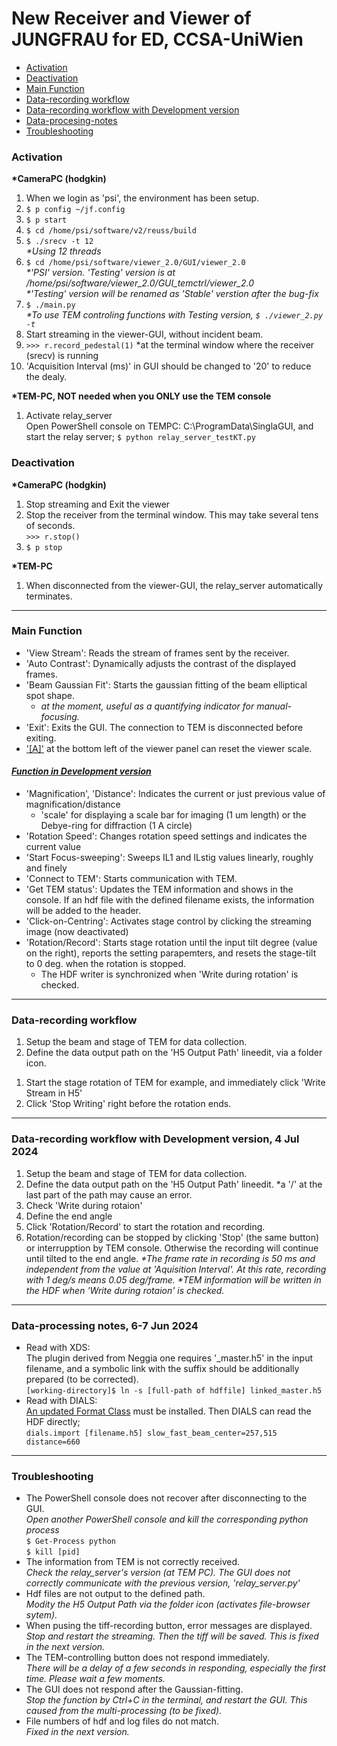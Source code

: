 # New Receiver and Viewer of JUNGFRAU for ED, CCSA-UniWien
- [Activation](#Activation)
- [Deactivation](#Deactivation)
- [Main Function](#Main-Function)
- [Data-recording workflow](#Data-recording-workflow,-21-May-2024)
- [Data-recording workflow with Development version](#Data-recording-workflow-with-Development-version,-4-Jul-2024)
- [Data-procesing-notes](#Data-processing-notes,-6-7-Jun-2024)
- [Troubleshooting](#Troubleshooting)

### Activation
**\*CameraPC (hodgkin)**
1. When we login as 'psi', the environment has been setup.
1.  ```$ p config ~/jf.config```
1.  ```$ p start```
1.  ```$ cd /home/psi/software/v2/reuss/build```
1.  ```$ ./srecv -t 12``` \
    *\*Using 12 threads*
1.  ```$ cd /home/psi/software/viewer_2.0/GUI/viewer_2.0```\
    *\*'PSI' version. 'Testing' version is at /home/psi/software/viewer_2.0/GUI_temctrl/viewer_2.0* \
    *\*'Testing' version will be renamed as 'Stable' verstion after the bug-fix*
1.  ```$ ./main.py```\
    *\*To use TEM controling functions with Testing version, ```$ ./viewer_2.py -t```*
1. Start streaming in the viewer-GUI, without incident beam.
1.  ```>>> r.record_pedestal(1)``` *at the terminal window where the receiver (srecv) is running
1. 'Acquisition Interval (ms)' in GUI should be changed to '20' to reduce the dealy.

**\*TEM-PC, NOT needed when you ONLY use the TEM console**
1. Activate relay_server \
Open PowerShell console on TEMPC: C:\ProgramData\SinglaGUI, and start the relay server;
```$ python relay_server_testKT.py```  

### Deactivation
**\*CameraPC (hodgkin)**
1. Stop streaming and Exit the viewer
1. Stop the receiver from the terminal window. This may take several tens of seconds.\
    ```>>> r.stop()``` 
1. ```$ p stop```

**\*TEM-PC**
1. When disconnected from the viewer-GUI, the relay_server automatically terminates.

***
### Main Function
 - 'View Stream': Reads the stream of frames sent by the receiver.
 - 'Auto Contrast': Dynamically adjusts the contrast of the displayed frames.
 - 'Beam Gaussian Fit': Starts the gaussian fitting of the beam elliptical spot shape.
    - *at the moment, useful as a quantifying indicator for manual-focusing.*
 - 'Exit': Exits the GUI. The connection to TEM is disconnected before exiting.
 - ['[A]'](screenshot/ver_21Jul2024.png) at the bottom left of the viewer panel can reset the viewer scale.
 
#### *[Function in Development version](screenshot/ver_4Jul2024.png)*
 - 'Magnification', 'Distance': Indicates the current or just previous value of magnification/distance
     - 'scale' for displaying a scale bar for imaging (1 um length) or the Debye-ring for diffraction (1 A circle)
 - 'Rotation Speed': Changes rotation speed settings and indicates the current value
 - 'Start Focus-sweeping': Sweeps IL1 and ILstig values linearly, roughly and finely
 - 'Connect to TEM': Starts communication with TEM.
 - 'Get TEM status': Updates the TEM information and shows in the console. If an hdf file with the defined filename exists, the information will be added to the header.
 - 'Click-on-Centring': Activates stage control by clicking the streaming image (now deactivated)
 - 'Rotation/Record': Starts stage rotation until the input tilt degree (value on the right), reports the setting parapemters, and resets the stage-tilt to 0 deg. when the rotation is stopped.
     - The HDF writer is synchronized when 'Write during rotation' is checked.
 
***
### Data-recording workflow
<!-- , 21 May 2024 -->
1. Setup the beam and stage of TEM for data collection.
1. Define the data output path on the 'H5 Output Path' lineedit, via a folder icon.
<!-- 1. When 'Prepare for XDS processing' is checked, the ouput filename is end with '_master.h5' -->
<!-- 1. Modify the 'Acquisition Interval (ms)' -->
1. Start the stage rotation of TEM for example, and immediately click 'Write Stream in H5'
1. Click 'Stop Writing' right before the rotation ends.

***
### Data-recording workflow with Development version, 4 Jul 2024
1. Setup the beam and stage of TEM for data collection.
1. Define the data output path on the 'H5 Output Path' lineedit. *a '/' at the last part of the path may cause an error.
1. Check 'Write during rotaion'
1. Define the end angle
1. Click 'Rotation/Record' to start the rotation and recording.
1. Rotation/recording can be stopped by clicking 'Stop' (the same button) or interrupption by TEM console. Otherwise the recording will continue until tilted to the end angle.
*\*The frame rate in recording is 50 ms and independent from the value at 'Aquisition Interval'. At this rate, recording with 1 deg/s means 0.05 deg/frame.*
*\*TEM information will be written in the HDF when 'Write during rotaion' is checked.*

***
### Data-processing notes, 6-7 Jun 2024
- Read with XDS:\
    The plugin derived from Neggia one requires '_master.h5' in the input filename, and a symbolic link with the suffix should be additionally prepared (to be corrected).\
    ```[working-directory]$ ln -s [full-path of hdffile] linked_master.h5```
- Read with DIALS:\
    [An updated Format Class](https://github.com/epoc-ed/DataProcessing/blob/main/DIALS/format/FormatHDFJungfrauVIE02.py) must be installed. Then DIALS can read the HDF directly;\
    ```dials.import [filename.h5] slow_fast_beam_center=257,515 distance=660```

<!--
#### Data-processing workflow, 21 May 2024
*\* The complete feasibility (including structure refinement) of the new data has not been established yet on 28th May 2024*
- Read with DIALS:\
    When the Format Class [https://github.com/epoc-ed/DataProcessing/blob/main/DIALS/format/FormatHDFJungfrauVIE01.py] is installed, DIALS can read the HDF directly;\
    ```dials.import ******_master.h5```
- Read with XDS:\
    XDS can read the HDF file with a plugin command 'LIB= [plugin_path]'. A modified Neggia plugin [https://github.com/epoc-ed/DataProcessing/tree/main/XDS/neggia/src/dectris/neggia/plugin] can be used.\
-->

***
### Troubleshooting
- The PowerShell console does not recover after disconnecting to the GUI.\
    *Open another PowerShell console and kill the corresponding python process*\
    ```$ Get-Process python```  
    ```$ kill [pid]```
- The information from TEM is not correctly received.\
    *Check the relay_server's version (at TEM PC). The GUI does not correctly communicate with the previous version, 'relay_server.py'*
- Hdf files are not output to the defined path.\
    *Modity the H5 Output Path via the folder icon (activates file-browser sytem).*
- When pusing the tiff-recording button, error messages are displayed.\
    *Stop and restart the streaming. Then the tiff will be saved. This is fixed in the next version.*
- The TEM-controlling button does not respond immediately.\
    *There will be a delay of a few seconds in responding, especially the first time. Please wait a few moments.*
- The GUI does not respond after the Gaussian-fitting.\
    *Stop the function by Ctrl+C in the terminal, and restart the GUI. This caused from the multi-processing (to be fixed).*
- File numbers of hdf and log files do not match.\
    *Fixed in the next version.*